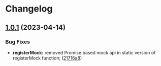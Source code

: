 # Changelog

## [1.0.1](https://github.com/exness/mock-xhr-request/compare/v1.0.0...v1.0.1) (2023-04-14)


### Bug Fixes

* **registerMock:** removed Promise based mock api in static version of registerMock function; ([21716a8](https://github.com/exness/mock-xhr-request/commit/21716a8aa7dfeb7bcd69918228f3edc081bfe64f))
